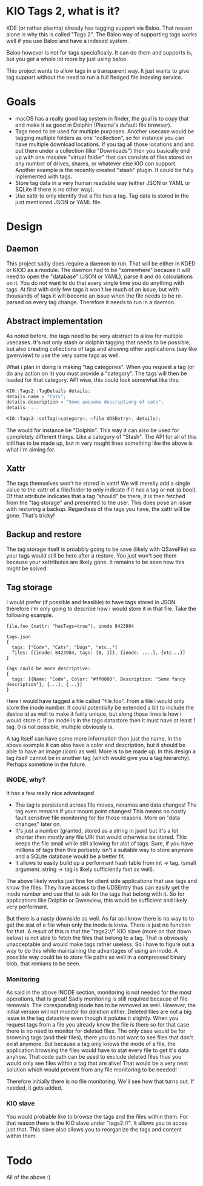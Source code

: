 # KIO Tags 2, what is it?
KDE (or rather plasma) already has tagging support via Baloo. That reason alone is why this is called "Tags 2".
The Baloo way of supporting tags works well if you use Baloo and have a indexed system.

Baloo however is not for tags speciafically. It can do them and supports is, but you get a whole lot more by just using baloo.

This project wants to allow tags in a transparent way. It just wants to give tag support without the need to run a full fledged file indexing service.

# Goals
* macOS has a really good tag system in finder, the goal is to copy that and make it as good in Dolphin (Plasma's default file browser).
* Tags need to be used for multiple purposes. Another usecase would be tagging multiple folders as one "collection", so for instance you can have multiple download locations. If you tag all those locations and and put them under a collection (like "Downloads") then you basically end up with one massive "virtual folder" that can consists of files stored on any number of drives, shares, or whatever else KIO can support. Another example is the recently created "stash" plugin. It could be fully inplemented with tags.
* Store tag data in a very human readable way (either JSON or YAML or SQLite if there is no other way).
* Use xattr to only identify that a file has a tag. Tag data is stored in the just mentioned JSON or YAML file.

# Design
## Daemon
This project sadly does require a daemon to run. That will be either in KDED or KIOD as a module. The daemon had to be "somewhere" because it will need to open the "database" (JSON or YAML), parse it and do calculations on it. You do not want to do that every single time you do anything with tags. At first with only few tags it won't be much of an issue, but with thousands of tags it will become an issue when the file needs to be re-parsed on every tag change. Therefore it needs to run in a daemon.

## Abstract implementation
As noted before, the tags need to be very abstract to allow for multiple usecases. It's not only stash or dolphin tagging that needs to be possible, but also creating collections of tags and allowing other applications (say like gwenview) to use the very same tags as well.

What i plan in doing is making "tag categories". When you request a tag (or do any action on it) you must provide a "category". The tags will then be loaded for that category. API wise, this could look somewhat like this:
```cpp
KIO::Tags2::TagDetails details;
details.name = "Cats";
details.description = "Some awesome descriptiong of cats";
details. ...

KIO::Tags2::setTag(<category>, <file UDSEntry>, details);
```

The <category> would for instance be "Dolphin".
This way it can also be used for completely different things. Like a category of "Stash".
The API for all of this still has to be made up, but in very rought lines something like the above is what i'm aiming for.

## Xattr
The tags themselves won't be stored in xattr! We will merelly add a single value to the xattr of a file/folder to only indicate if it has a tag or not (a bool). Of that attribute indicates that a tag "should" be there, it is then fetched from the "tag storage" and presented to the user. This does pose an issue with restoring a backup. Regardless of the tags you have, the xattr will be gone. That's tricky!

## Backup and restore
The tag storage itself is proabbly going to be save (likely with QSaveFile) so your tags would still be here after a restore. You just won't see them because your xattributes are likely gone. It remains to be seen how this might be solved.

## Tag storage
I would prefer (if possible and feasible) to have tags stored in JSON therefore i'm only going to describe how i would store it in that file.
Take the following example.

```
file.foo (xattr: "hasTags=true"), inode 8423984

tags.json
{
  tags: ["Code", "Cats", "Dogs", "etc.."]
  files: [{inode: 8423984, tags: [0, 1]}, {inode: ....}, {etc...}]
}

Tags could be more descriptive:
{
  tags: [{Name: "Code", Color: "#ff0000", Description: "Some fancy description"}, {...}, {...}]
}
```

Here i would have tagged a file called "file.foo". From a file i would only store the inode number. It could potentially be extended a bit to include the device id as well to make it fairly unique, but along those lines is how i would store it. If an inode is in the tags datastore then it must have at least 1 tag. 0 is not possible, multiple obviously is.

A tag itself can have some more information then just the name. In the above example it can also have a color and description, but it should be able to have an image (icon) as well. More is to be made up.
In this design a tag itself cannot be in another tag (which would give you a tag hierarchy). Perhaps sometime in the future.

### INODE, why?
It has a few really nice advantages!
* The tag is persistend across file moves, renames and data changes! The tag even remains if your mount point changes! This means no costly fault sensitive file monitoring for for those reasons. More on "data changes" later on.
* It's just a number (granted, stored as a string in json) but it's a lot shorter then mostly any file URI that would otherwise be stored. This keeps the file small while still allowing for alot of tags. Sure, if you have millions of tags then this porbably isn't a suitable way to store anymore and a SQLite database would be a better fit.
* It allows to easily build up a performant hash table from int -> tag. (small argument. string -> tag is likely sufficiently fast as well).

The above likely works just fine for client side applications that use tags and know the files. They have access to the UDSEntry thus can easily get the inode number and use that to ask for the tags that belong with it. So for applications like Dolphin or Gwenview, this would be sufficient and likely very performant.

But there is a nasty downside as well. As far as i know there is no way to to get the stat of a file when only the inode is know. There is just no function for that. A result of this is that the "tags2://" KIO slave (more on that down below) is not able to fetch the files that belong to a tag. That is obviously unacceptable and would make tags rather useless. So i have to figure out a way to do this while maintaining the advantages of using an inode. A possible way could be to store file paths as well in a compressed binary blob, that remians to be seen.

### Monitoring
As said in the above INODE section, monitoring is not needed for the most operations, that is great! Sadly monitoring is still required because of file removals. The coresponding inode has to be removed as well.
However, the initial version will not monitor for deletion either. Deleted files are not a big issue in the tag datastore even though it polutes it slightly. When you request tags from a file you already know the file is there so for that case there is no need to monitor for deleted files. The only case would be for browsing tags (and their files), there you do not want to see files that don't exist anymore. But because a tag only knows the inode of a file, the application browsing the files would have to stat every file to get it's data anyhow. That code path can be used to exclude deleted files thus you would only see files within a tag that are alive! That would be a very neat solution which would prevent from any file monitoring to be needed!

Therefore initially there is no file monitoring. We'il see how that turns out. If needed, it gets added.

### KIO slave
You would probable like to browse the tags and the files within them. For that reason there is the KIO slave under "tags2://". It allows you to acces just that.
This slave also allows you to reorganize the tags and content within them.

# Todo
All of the above :)

